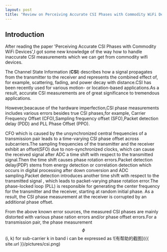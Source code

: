 ```yaml
---
layout: post
title: "Review on Perceiving Accurate CSI Phases with Commodity WiFi Devices"
---
```


## Introduction

After reading the paper 'Perceiving Accurate CSI Phases with Commodity WiFi Devices',I got some new knowledge of the way how to handle inaccurate CSI measurements which we can get from commodity wifi devices.

The Channel State Information (**CSI**) describes how a signal propagates from the transmitter to the receiver and represents the combined effect of, for example, scattering, fading, and power decay with distance.CSI has been recently used for various motion- or location-based applications.As a result, accurate CSI measurements are of great significance to tremendous applications.

However,beacause of the hardware imperfection,CSI phase  measurements includes various errors besides true CSI phases,for example, Carrier Frequency Offset (CFO),Sampling frequency offset (SFO),Packet detection delay (PDD) and PLL Phase Offset (PPO).

CFO which is caused by the unsynchronized central frequencies of a transmission pair leads to a time-varying CSI phase offset across subcarriers.The sampling frequencies of the transmitter and the receiver exhibit an offset(SFO) due to non-synchronized clocks, which can cause the received signal after ADC a time shift with respect to the transmitted signal.Then the time shift causes phase rotation errors.Packet detection delay(PDP) stems from energy detection or correlation detection which occurs in digital processing after down conversion and ADC sampling.Packet detection introduces another time shift with respect to the transmitted signal , which leads to packet-varying phase rotation error.The phase-locked loop (PLL) is responsible for generating the center frequency for the transmitter and the receiver, starting at random initial phase. As a result, the CSI phase measurement at the receiver is corrupted by an additional phase offset.

From the above known error sources, the measured CSI phases are mainly distorted with various phase ration errors and/or phase offset errors.For a transmission pair, the phase measurement $$\phi$$(i, k) for sub-carrier k in band i can be expressed as ![有帮助的截图]({{ site.url }}/pictures/csi.png)







